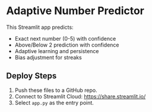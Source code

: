 # Adaptive Number Predictor

This Streamlit app predicts:
- Exact next number (0-5) with confidence
- Above/Below 2 prediction with confidence
- Adaptive learning and persistence
- Bias adjustment for streaks

## Deploy Steps
1. Push these files to a GitHub repo.
2. Connect to Streamlit Cloud: https://share.streamlit.io/
3. Select `app.py` as the entry point.
